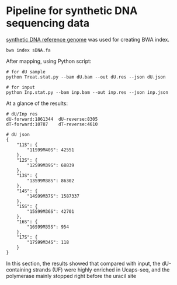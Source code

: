 # Pipeline for synthetic DNA sequencing data
[synthetic DNA reference genome](https://github.com/Jyyin333/Ucaps-seq/blob/main/files/sDNA.fa) was used for creating BWA index.
```
bwa index sDNA.fa
```

After mapping, using Python script:
```
# for dU sample
python Treat.stat.py --bam dU.bam --out dU.res --json dU.json

# for input
python Inp.stat.py --bam inp.bam --out inp.res --json inp.json
```

At a glance of the results:
```
# dU/Inp res
dU-forward:1861344	dU-reverse:8305
dT-forward:10787	dT-reverse:4610

# dU json
{
    "11S": {
        "11S99M40S": 42551
    },
    "12S": {
        "12S99M39S": 68839
    },
    "13S": {
        "13S99M38S": 86302
    },
    "14S": {
        "14S99M37S": 1587337
    },
    "15S": {
        "15S99M36S": 42701
    },
    "16S": {
        "16S99M35S": 954
    },
    "17S": {
        "17S99M34S": 118
    }
}
```

In this section, the results showed that compared with input, the dU-containing strands (UF) were highly enriched in Ucaps-seq, 
and the polymerase mainly stopped right before the uracil site
